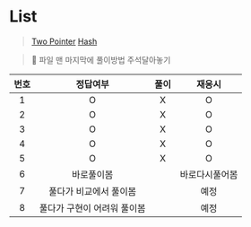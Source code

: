 # List
> [Two Pointer](../../../theory/twoPointer.md)
> [Hash](../../../theory/hash.md)

> 📌 파일 맨 마지막에 풀이방법 주석달아놓기 

|번호|정답여부|풀이|재응시|
|:---:|:---:|:---:|:---:|
|1|O|X|O|
|2|O|X|O|
|3|O|X|O|
|4|O|X|O|
|5|O|X|O|
|6|바로풀이봄||바로다시풀어봄|
|7|풀다가 비교에서 풀이봄||예정|
|8|풀다가 구현이 어려워 풀이봄||예정|
